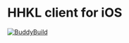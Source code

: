 # HHKL client for iOS

[![BuddyBuild](https://dashboard.buddybuild.com/api/statusImage?appID=56cdb6332286b60100451e1d&branch=develop&build=latest)](https://dashboard.buddybuild.com/apps/56cdb6332286b60100451e1d/build/latest)

